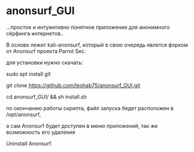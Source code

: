 # anonsurf_GUI


...простое и интуинтивно понятное приложение для анонимного сёрфинга интернетов..

В основе лежит kali-anonsurf, который в свою очередь явлется форком от Anonsurf проекта Parrot Sec.

для установки нужно скачать:

sudo apt install git

git clone https://github.com/leohab75/anonsurf_GUI.git

cd anonsurf_GUI/ && sh install.sh

по окончанию работы скрипта, файл запуска бедет расположен в /opt/anonsurf, 

а сам Anonsurf будет доступен в меню приложений, так же возможность его удаления

Uninstall Anonsurf.





